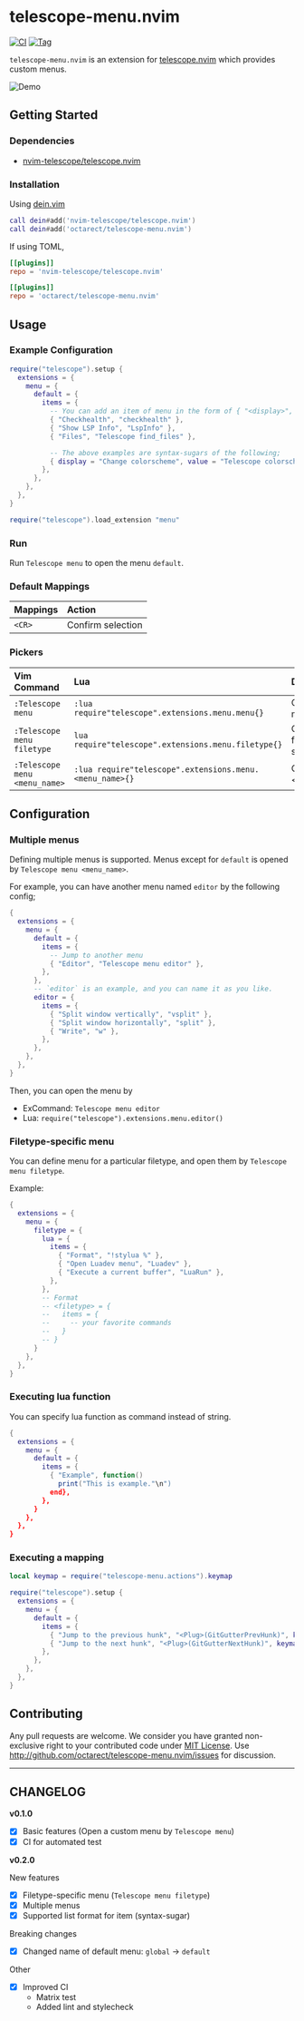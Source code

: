 # telescope-menu.nvim

[![CI](https://github.com/octarect/telescope-menu.nvim/actions/workflows/ci.yml/badge.svg)](https://github.com/octarect/telescope-menu.nvim/actions/workflows/ci.yml)
[![Tag](https://img.shields.io/github/v/tag/octarect/telescope-menu.nvim)](https://github.com/octarect/telescope-menu.nvim/tags)

`telescope-menu.nvim` is an extension for [telescope.nvim](https://github.com/nvim-telescope/telescope.nvim) which provides custom menus.

![Demo](./doc/images/demo.gif)

## Getting Started

### Dependencies

- [nvim-telescope/telescope.nvim](https://github.com/nvim-telescope/telescope.nvim)

### Installation

Using [dein.vim](https://github.com/Shougo/dein.vim)

```lua
call dein#add('nvim-telescope/telescope.nvim')
call dein#add('octarect/telescope-menu.nvim')
```

If using TOML,

```toml
[[plugins]]
repo = 'nvim-telescope/telescope.nvim'

[[plugins]]
repo = 'octarect/telescope-menu.nvim'
```

## Usage

### Example Configuration

```lua
require("telescope").setup {
  extensions = {
    menu = {
      default = {
        items = {
          -- You can add an item of menu in the form of { "<display>", "<command>" }
          { "Checkhealth", "checkhealth" },
          { "Show LSP Info", "LspInfo" },
          { "Files", "Telescope find_files" },

          -- The above examples are syntax-sugars of the following;
          { display = "Change colorscheme", value = "Telescope colorscheme" },
        },
      },
    },
  },
}

require("telescope").load_extension "menu"
```

### Run

Run `Telescope menu` to open the menu `default`.

### Default Mappings

| Mappings | Action            |
|:---------|:------------------|
| `<CR>`   | Confirm selection |

### Pickers

| Vim Command                   | Lua                                                     | Description                 |
|:------------------------------|:--------------------------------------------------------|:----------------------------|
| `:Telescope menu`             | `:lua require"telescope".extensions.menu.menu{}`        | Open default menu           |
| `:Telescope menu filetype`    | `lua require"telescope".extensions.menu.filetype{}`     | Open filetype-specific menu |
| `:Telescope menu <menu_name>` | `:lua require"telescope".extensions.menu.<menu_name>{}` | Open <menu_name>            |

## Configuration

### Multiple menus

Defining multiple menus is supported. Menus except for `default` is opened by `Telescope menu <menu_name>`.

For example, you can have another menu named `editor` by the following config;

```lua
{
  extensions = {
    menu = {
      default = {
        items = {
          -- Jump to another menu
          { "Editor", "Telescope menu editor" },
        },
      },
      -- `editor` is an example, and you can name it as you like.
      editor = {
        items = {
          { "Split window vertically", "vsplit" },
          { "Split window horizontally", "split" },
          { "Write", "w" },
        },
      },
    },
  },
}
```

Then, you can open the menu by

- ExCommand: `Telescope menu editor`
- Lua: `require("telescope").extensions.menu.editor()`

### Filetype-specific menu

You can define menu for a particular filetype, and open them by `Telescope menu filetype`.

Example:

```lua
{
  extensions = {
    menu = {
      filetype = {
        lua = {
          items = {
            { "Format", "!stylua %" },
            { "Open Luadev menu", "Luadev" },
            { "Execute a current buffer", "LuaRun" },
          },
        },
        -- Format
        -- <filetype> = {
        --   items = {
        --     -- your favorite commands
        --   }
        -- }
      }
    },
  },
}
```

### Executing lua function

You can specify lua function as command instead of string.

```lua
{
  extensions = {
    menu = {
      default = {
        items = {
          { "Example", function()
            print("This is example."\n")
          end},
        },
      }
    },
  },
}
```

### Executing a mapping

```lua
local keymap = require("telescope-menu.actions").keymap

require("telescope").setup {
  extensions = {
    menu = {
      default = {
        items = {
          { "Jump to the previous hunk", "<Plug>(GitGutterPrevHunk)", keymap },
          { "Jump to the next hunk", "<Plug>(GitGutterNextHunk)", keymap },
        },
      },
    },
  },
}
```

## Contributing

Any pull requests are welcome. We consider you have granted non-exclusive right to your contributed code under [MIT License](https://github.com/octarect/telescope-menu.nvim/blob/master/LICENSE). Use http://github.com/octarect/telescope-menu.nvim/issues for discussion.

---

## CHANGELOG

**v0.1.0**

- [x] Basic features (Open a custom menu by `Telescope menu`)
- [x] CI for automated test

**v0.2.0**

New features
- [x] Filetype-specific menu (`Telescope menu filetype`)
- [x] Multiple menus
- [x] Supported list format for item (syntax-sugar)

Breaking changes
- [x] Changed name of default menu: `global` -> `default`

Other
- [x] Improved CI
  - Matrix test
  - Added lint and stylecheck
